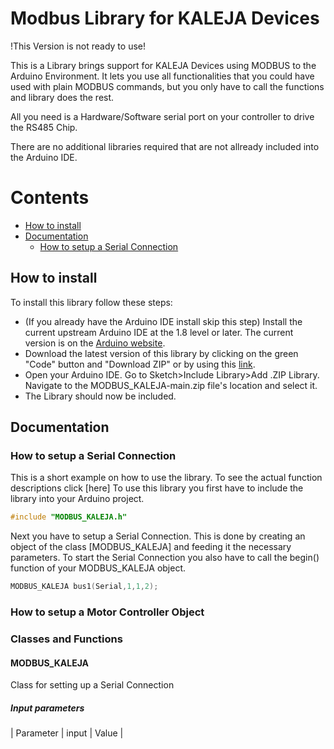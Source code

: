 # Modbus Library for KALEJA Devices

!This Version is not ready to use!

This is a Library brings support for KALEJA Devices using MODBUS to the Arduino Environment. It lets you use all functionalities that you could have used with plain MODBUS commands, but you only have to call the functions and library does the rest.

All you need is a Hardware/Software serial port on your controller to drive the RS485 Chip.

There are no additional libraries required that are not allready included into the Arduino IDE.

# Contents

- [How to install](#How-to-install)
- [Documentation](#documentation)
	- [How to setup a Serial Connection](#how-to-setup-a-serial-connection)

## How to install

To install this library follow these steps:

- (If you already have the Arduino IDE install skip this step) Install the current upstream Arduino IDE at the 1.8 level or later. The current version is on the [Arduino website](https://www.arduino.cc/en/main/software).
- Download the latest version of this library by clicking on the green "Code" button and "Download ZIP" or by using this [link](https://github.com/Linzm99/MODBUS_KALEJA/archive/main.zip).
- Open your Arduino IDE. Go to Sketch>Include Library>Add .ZIP Library. Navigate to the MODBUS_KALEJA-main.zip file's location and select it.
- The Library should now be included.

## Documentation

### How to setup a Serial Connection

This is a short example on how to use the library. To see the actual function descriptions click [here]
To use this library you first have to include the library into your Arduino project.

```c
#include "MODBUS_KALEJA.h"
```

Next you have to setup a Serial Connection. This is done by creating an object of the class [MODBUS_KALEJA] and feeding it the necessary parameters.
To start the Serial Connection you also have to call the begin() function of your MODBUS_KALEJA object.

```c
MODBUS_KALEJA bus1(Serial,1,1,2); 
```

### How to setup a Motor Controller Object


### Classes and Functions

#### MODBUS_KALEJA

Class for setting up a Serial Connection

##### Input parameters

| Parameter | input | Value |
